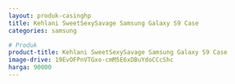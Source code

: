 ```yaml
---
layout: produk-casinghp
title: Kehlani SweetSexySavage Samsung Galaxy S9 Case
categories: samsung

# Produk
product-title: Kehlani SweetSexySavage Samsung Galaxy S9 Case
image-drive: 19EvOFPnVTGxo-cmM5E6xDBuYdoCCcShc
harga: 90000
---
```

